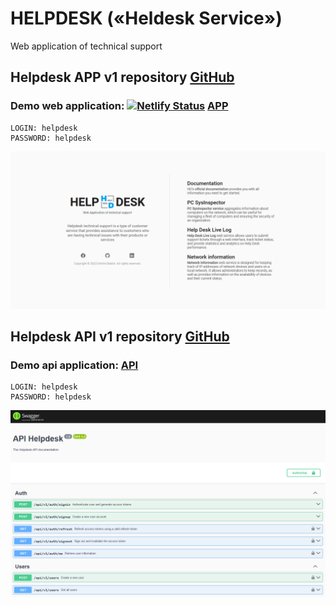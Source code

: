 # HELPDESK («Heldesk Service»)

Web application of technical support

## Helpdesk APP v1 repository [GitHub](https://github.com/baklai/helpdesk-app-v1)

### Demo web application: [![Netlify Status](https://api.netlify.com/api/v1/badges/9a95cf10-032a-41ca-9f33-e797564da1d6/deploy-status)](https://helpdesk-service.netlify.app) [APP](https://helpdesk-service.netlify.app)

```
LOGIN: helpdesk
PASSWORD: helpdesk
```

<img src="preview-app.png">

## Helpdesk API v1 repository [GitHub](https://github.com/baklai/helpdesk-api-v1)

### Demo api application: [API](https://helpdesk-api-l8pk.onrender.com/api/v1)

```
LOGIN: helpdesk
PASSWORD: helpdesk
```

<img src="preview-api.png">
